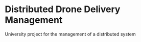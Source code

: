 # Distributed Drone Delivery Management
 University project for the management of a distributed system
